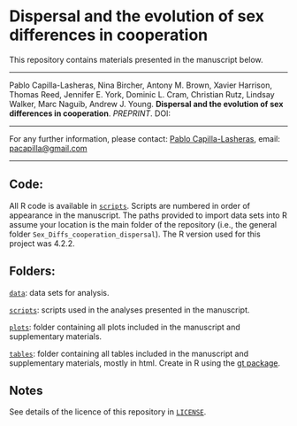 # Dispersal  and the  evolution of sex differences in cooperation

This repository contains materials presented in the manuscript below.

------------------------------------------------------------------------

Pablo Capilla-Lasheras, Nina Bircher, Antony M. Brown, Xavier Harrison, Thomas Reed, Jennifer E. York, Dominic L. Cram, Christian Rutz, Lindsay Walker, Marc Naguib, Andrew J. Young. **Dispersal  and the  evolution of sex differences in cooperation**. *PREPRINT*. DOI: 

------------------------------------------------------------------------

For any further information, please contact: [Pablo Capilla-Lasheras](https://scholar.google.com/citations?hl=en&user=5JMTO-kAAAAJ&view_op=list_works&sortby=pubdate), email: [pacapilla\@gmail.com](mailto:pacapilla@gmail.com)

------------------------------------------------------------------------

## Code:

All R code is available in [`scripts`](https://github.com/PabloCapilla/Sex_Diffs_cooperation_dispersal/tree/main/scripts). Scripts are numbered in order of appearance in the manuscript. The paths provided to import data sets into R assume your location is the main folder of the repository (i.e., the general folder `Sex_Diffs_cooperation_dispersal`). The R version used for this project was 4.2.2.

## Folders:

[`data`](https://github.com/PabloCapilla/Sex_Diffs_cooperation_dispersal/tree/main/data): data sets for analysis.

[`scripts`](https://github.com/PabloCapilla/Sex_Diffs_cooperation_dispersal/tree/main/scripts/): scripts used in the analyses presented in the manuscript.

[`plots`](https://github.com/PabloCapilla/Sex_Diffs_cooperation_dispersal/tree/main/plots): folder containing all plots included in the manuscript and supplementary materials.

[`tables`](https://github.com/PabloCapilla/Sex_Diffs_cooperation_dispersal/tree/main/tables): folder containing all tables included in the manuscript and supplementary materials, mostly in html. Create in R using the [gt package](https://gt.rstudio.com/).

## Notes

See details of the licence of this repository in [`LICENSE`](https://github.com/PabloCapilla/meta-analysis_variation_urban/blob/main/LICENSE).
